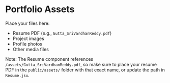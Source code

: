 # Portfolio Assets

Place your files here:
- Resume PDF (e.g., `Gutta_SriVardhanReddy.pdf`)
- Project images
- Profile photos
- Other media files

Note: The Resume component references `/assets/Gutta_SriVardhanReddy.pdf`, so make sure to place your resume PDF in the `public/assets/` folder with that exact name, or update the path in `Resume.jsx`.
